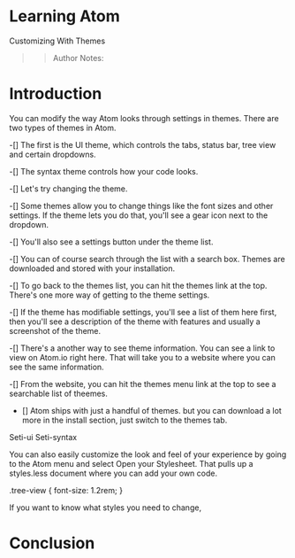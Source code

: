 <!-- .slide: data-state="title" -->
# Learning Atom
Customizing With Themes

> > Author Notes:


# Introduction
You can modify the way Atom looks through settings in themes. There are two types of themes in Atom. 

-[] The first is the UI theme, which controls the tabs, status bar, tree view and certain dropdowns.

-[] The syntax theme controls how your code looks.

-[] Let's try changing the theme.

-[] Some themes allow you to change things like the font sizes and other settings. If the theme lets you do that, you'll see a gear icon next to the dropdown.

-[] You'll also see a settings button under the theme list.

-[] You can of course search through the list with a search box. Themes are downloaded and stored with your installation.

-[] To go back to the themes list, you can hit the themes link at the top. There's one more way of getting to the theme settings.

-[]  If the theme has modifiable settings, you'll see a list of them here first, then you'll see a description of the theme with features and usually a screenshot of the theme.

-[] There's a another way to see theme information. You can see a link to view on Atom.io right here. That will take you to a website where you can see the same information.

-[] From the website, you can hit the themes menu link at the top to see a searchable list of theemes.

- [] Atom ships with just a handful of themes. but you can download a lot more in the install section, just switch to the themes tab.

Seti-ui
Seti-syntax


You can also easily customize the look and feel of your experience by going to the Atom menu and select Open your Stylesheet. That pulls up a styles.less document where you can add your own code.

.tree-view {
  font-size: 1.2rem;
}

If you want to know what styles you need to change,

# Conclusion
